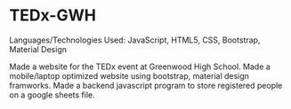 # TEDx-GWH

Languages/Technologies Used: JavaScript, HTML5, CSS, Bootstrap, Material Design

Made a website for the TEDx event at Greenwood High School. Made a mobile/laptop optimized website using bootstrap, material design framworks. Made a backend javascript program to store registered people on a google sheets file.
